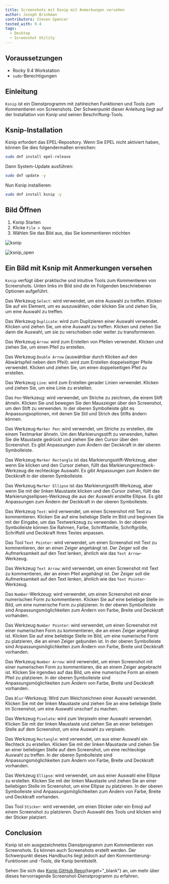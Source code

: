 ```yaml
---
title: Screenshots mit Ksnip mit Anmerkungen versehen
author: Joseph Brinkman
contributors: Steven Spencer
tested_with: 9.4
tags:
  - Desktop
  - Screenshot Utility
---
```


## Voraussetzungen

- Rocky 9.4 Workstation
- `sudo`-Berechtigungen

## Einleitung

`Ksnip` ist ein Dienstprogramm mit zahlreichen Funktionen und Tools zum Kommentieren von Screenshots. Der Schwerpunkt dieser Anleitung liegt auf der Installation von Ksnip und seinen Beschriftung-Tools.

## Ksnip-Installation

Ksnip erfordert das EPEL-Repository. Wenn Sie EPEL nicht aktiviert haben, können Sie dies folgendermaßen erreichen:

```bash
sudo dnf install epel-release
```

Dann System-Update ausführen:

```bash
sudo dnf update -y
```

Nun Ksnip installieren:

```bash
sudo dnf install ksnip -y
```

## Bild Öffnen

1. Ksnip Starten
2. Klicke `File > Open`
3. Wählen Sie das Bild aus, das Sie kommentieren möchten

![ksnip](images/ksnip.png)

![ksnip\_open](images/ksnip_image_opened.png)

## Ein Bild mit Ksnip mit Anmerkungen versehen

`Ksnip` verfügt über praktische und intuitive Tools zum Kommentieren von Screenshots.  Unten links im Bild sind die im Folgenden beschriebenen Optionen aufgeführt.

Das Werkzeug `Select`: wird verwendet, um eine Auswahl zu treffen. Klicken Sie auf ein Element, um es auszuwählen, oder klicken Sie und ziehen Sie, um eine Auswahl zu treffen.

Das Werkzeug `Duplicate`: wird zum Duplizieren einer Auswahl verwendet. Klicken und ziehen Sie, um eine Auswahl zu treffen. Klicken und ziehen Sie dann die Auswahl, um sie zu verschieben oder weiter zu transformieren.

Das Werkzeug `Arrow`: wird zum Erstellen von Pfeilen verwendet. Klicken und ziehen Sie, um einen Pfeil zu erstellen.

Das Werkzeug `Double Arrow` (auswählbar durch Klicken auf den Abwärtspfeil neben dem Pfeil): wird zum Erstellen doppelseitiger Pfeile verwendet. Klicken und ziehen Sie, um einen doppelseitigen Pfeil zu erstellen.

Das Werkzeug `Line`: wird zum Erstellen gerader Linien verwendet. Klicken und ziehen Sie, um eine Linie zu erstellen.

Das `Pen`-Werkzeug: wird verwendet, um Striche zu zeichnen, die einem Stift ähneln. Klicken Sie und bewegen Sie den Mauszeiger über den Screenshot, um den Stift zu verwenden. In der oberen Symbolleiste gibt es Anpassungsoptionen, mit denen Sie Stil und Strich des Stifts ändern können.

Das Werkzeug `Marker Pen`: wird verwendet, um Striche zu erstellen, die einem Textmarker ähneln. Um den Markierungsstift zu verwenden, halten Sie die Maustaste gedrückt und ziehen Sie den Cursor über den Screenshot. Es gibt Anpassungen zum Ändern der Deckkraft in der oberen Symbolleiste.

Das Werkzeug `Marker Rectangle` ist das Markierungsstift-Werkzeug, aber wenn Sie klicken und den Cursor ziehen, füllt das Markierungsrechteck-Werkzeug die rechteckige Auswahl. Es gibt Anpassungen zum Ändern der Deckkraft in der oberen Symbolleiste.

Das Werkzeug `Marker Ellipse` ist das Markierungsstift-Werkzeug, aber wenn Sie mit der linken Maustaste klicken und den Cursor ziehen, füllt das Markierungsellipsen-Werkzeug die aus der Auswahl erstellte Ellipse. Es gibt Anpassungen zum Ändern der Deckkraft in der oberen Symbolleiste.

Das Werkzeug `Text`: wird verwendet, um einen Screenshot mit Text zu kommentieren. Klicken Sie auf eine beliebige Stelle im Bild und beginnen Sie mit der Eingabe, um das Textwerkzeug zu verwenden. In der oberen Symbolleiste können Sie Rahmen, Farbe, Schriftfamilie, Schriftgröße, Schriftstil und Deckkraft Ihres Textes anpassen.

Das Tool `Text Pointer`: wird verwendet, um einen Screenshot mit Text zu kommentieren, der an einen Zeiger angehängt ist. Der Zeiger soll die Aufmerksamkeit auf den Text lenken, ähnlich wie das `Text Arrow`-Werkzeug.

Das Werkzeug `Text Arrow`: wird verwendet, um einen Screenshot mit Text zu kommentieren, der an einen Pfeil angehängt ist. Der Zeiger soll die Aufmerksamkeit auf den Text lenken, ähnlich wie das `Text Pointer`-Werkzeug.

Das `Number`-Werkzeug: wird verwendet, um einen Screenshot mit einer numerischen Form zu kommentieren. Klicken Sie auf eine beliebige Stelle im Bild, um eine numerische Form zu platzieren. In der oberen Symbolleiste sind Anpassungsmöglichkeiten zum Ändern von Farbe, Breite und Deckkraft vorhanden.

Das Werkzeug `Number Pointer`: wird verwendet, um einen Screenshot mit einer numerischen Form zu kommentieren, die an einen Zeiger angehängt ist. Klicken Sie auf eine beliebige Stelle im Bild, um eine numerische Form zu platzieren, die an einen Zeiger gebunden ist. In der oberen Symbolleiste sind Anpassungsmöglichkeiten zum Ändern von Farbe, Breite und Deckkraft vorhanden.

Das Werkzeug `Number Arrow`: wird verwendet, um einen Screenshot mit einer numerischen Form zu kommentieren, die an einem Zeiger angebracht ist. Klicken Sie irgendwo auf das Bild, um eine numerische Form an einem Pfeil zu platzieren. In der oberen Symbolleiste sind Anpassungsmöglichkeiten zum Ändern von Farbe, Breite und Deckkraft vorhanden.

Das `Blur`-Werkzeug: Wird zum Weichzeichnen einer Auswahl verwendet. Klicken Sie mit der linken Maustaste und ziehen Sie an eine beliebige Stelle im Screenshot, um eine Auswahl unscharf zu machen.

Das Werkzeug `Pixelate`: wird zum Verpixeln einer Auswahl verwendet. Klicken Sie mit der linken Maustaste und ziehen Sie an einer beliebigen Stelle auf dem Screenshot, um eine Auswahl zu verpixeln.

Das Werkzeug `Rectangle`: wird verwendet, um aus einer Auswahl ein Rechteck zu erstellen. Klicken Sie mit der linken Maustaste und ziehen Sie an einer beliebigen Stelle auf dem Screenshot, um eine rechteckige Auswahl zu treffen. In der oberen Symbolleiste sind Anpassungsmöglichkeiten zum Ändern von Farbe, Breite und Deckkraft vorhanden.

Das Werkzeug `Ellipse`: wird verwendet, um aus einer Auswahl eine Ellipse zu erstellen. Klicken Sie mit der linken Maustaste und ziehen Sie an einer beliebigen Stelle im Screenshot, um eine Ellipse zu platzieren. In der oberen Symbolleiste sind Anpassungsmöglichkeiten zum Ändern von Farbe, Breite und Deckkraft vorhanden.

Das Tool `Sticker`: wird verwendet, um einen Sticker oder ein Emoji auf einem Screenshot zu platzieren. Durch Auswahl des Tools und klicken wird der Sticker platziert.

## Conclusion

Ksnip ist ein ausgezeichnetes Dienstprogramm zum Kommentieren von Screenshots. Es können auch Screenshots erstellt werden. Der Schwerpunkt dieses Handbuchs liegt jedoch auf den Kommentierung-Funktionen und -Tools, die Ksnip bereitstellt.

Sehen Sie sich das [Ksnip GitHub Repo](https://github.com/ksnip/ksnip){target="_blank"} an, um mehr über dieses hervorragende Screenshot-Dienstprogramm zu erfahren.
